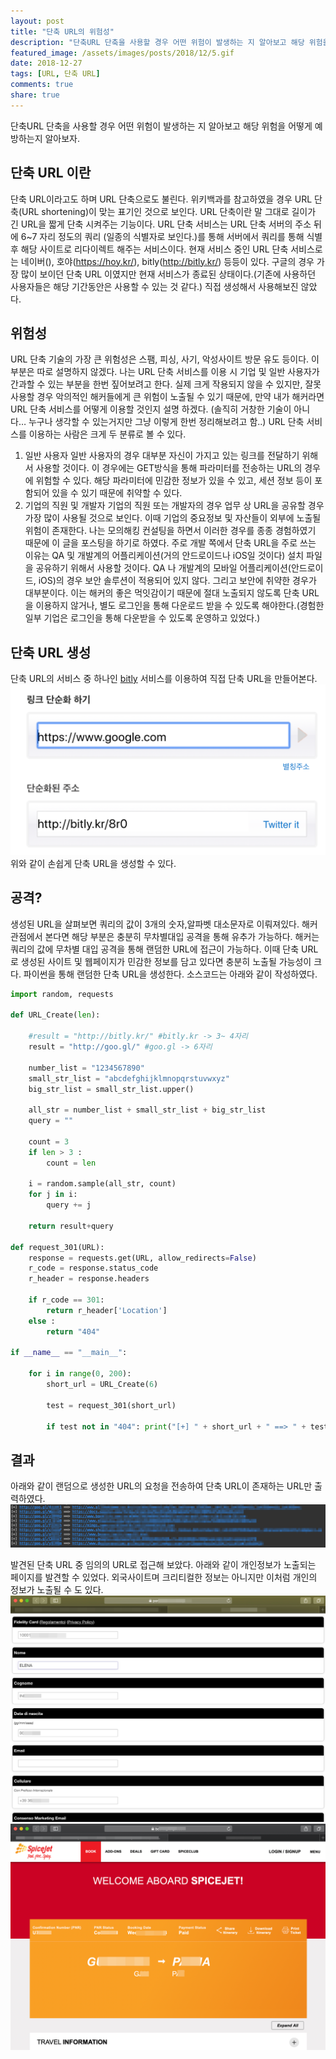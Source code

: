 ```yaml
---
layout: post
title: "단축 URL의 위험성"
description: "단축URL 단축을 사용할 경우 어떤 위험이 발생하는 지 알아보고 해당 위험을 어떻게 예방하는지 알아보자."
featured_image: /assets/images/posts/2018/12/5.gif
date: 2018-12-27
tags: [URL, 단축 URL]
comments: true
share: true
---
```

단축URL 단축을 사용할 경우 어떤 위험이 발생하는 지 알아보고 해당 위험을 어떻게 예방하는지 알아보자.

## 단축 URL 이란

단축 URL이라고도 하며 URL 단축으로도 불린다. 위키백과를 참고하였을 경우 URL 단축(URL shortening)이 맞는 표기인 것으로 보인다. URL 단축이란 말 그대로 길이가 긴 URL을 짧게 단축 시켜주는 기능이다.
 URL 단축 서비스는 URL 단축 서버의 주소 뒤에 6~7 자리 정도의 쿼리 (일종의 식별자로 보인다.)를 통해 서버에서 쿼리를 통해 식별 후 해당 사이트로 리다이렉트 해주는 서비스이다.
 현재 서비스 중인 URL 단축 서비스로는 네이버(), 호야(<https://hoy.kr/>), bitly(<http://bitly.kr/>) 등등이 있다.
 구글의 경우 가장 많이 보이던 단축 URL 이였지만 현재 서비스가 종료된 상태이다.(기존에 사용하던 사용자들은 해당 기간동안은 사용할 수 있는 것 같다.) 직접 생성해서 사용해보진 않았다.

## 위험성

URL 단축 기술의 가장 큰 위험성은 스팸, 피싱, 사기, 악성사이트 방문 유도 등이다. 이 부분은 따로 설명하지 않겠다. 나는 URL 단축 서비스를 이용 시 기업 및 일반 사용자가 간과할 수 있는 부분을 한번 짚어보려고 한다. 실제 크게 작용되지 않을 수 있지만, 잘못 사용할 경우 악의적인 해커들에게 큰 위험이 노출될 수 있기 때문에, 만약 내가 해커라면 URL 단축 서비스를 어떻게 이용할 것인지 설명 하겠다. (솔직히 거창한 기술이 아니다… 누구나 생각할 수 있는거지만 그냥 이렇게 한번 정리해보려고 함..) URL 단축 서비스를 이용하는 사람은 크게 두 분류로 볼 수 있다.

1. 일반 사용자
 일반 사용자의 경우 대부분 자신이 가지고 있는 링크를 전달하기 위해서 사용할 것이다.
 이 경우에는 GET방식을 통해 파라미터를 전송하는 URL의 경우에 위험할 수 있다.
 해당 파라미터에 민감한 정보가 있을 수 있고, 세션 정보 등이 포함되어 있을 수 있기 때문에 취약할 수 있다.
2. 기업의 직원 및 개발자
 기업의 직원 또는 개발자의 경우 업무 상 URL을 공유할 경우 가장 많이 사용될 것으로 보인다. 이때 기업의 중요정보 및 자산들이 외부에 노출될 위험이 존재한다.
 나는 모의해킹 컨설팅을 하면서 이러한 경우를 종종 경험하였기 때문에 이 글을 포스팅을 하기로 하였다.
 주로 개발 쪽에서 단축 URL을 주로 쓰는 이유는 QA 및 개발계의 어플리케이션(거의 안드로이드나 iOS일 것이다) 설치 파일을 공유하기 위해서 사용할 것이다.
 QA 나 개발계의 모바일 어플리케이션(안드로이드, iOS)의 경우 보안 솔루션이 적용되어 있지 않다. 그리고 보안에 취약한 경우가 대부분이다. 이는 해커의 좋은 먹잇감이기 때문에 절대 노출되지 않도록 단축 URL을 이용하지 않거나, 별도 로그인을 통해 다운로드 받을 수 있도록 해야한다.(경험한 일부 기업은 로그인을 통해 다운받을 수 있도록 운영하고 있었다.)

## 단축 URL 생성

단축 URL의 서비스 중 하나인 [bitly](http://bitly.kr/) 서비스를 이용하여 직접 단축 URL을 만들어본다.
![image1.png](/assets/images/posts/2018/12/1.png)
위와 같이 손쉽게 단축 URL을 생성할 수 있다.

## 공격?
생성된 URL을 살펴보면 쿼리의 값이 3개의 숫자,알파벳 대소문자로 이뤄져있다. 해커 관점에서 본다면 해당 부분은 충분히 무차별대입 공격을 통해 유추가 가능하다. 해커는 쿼리의 값에 무차별 대입 공격을 통해 랜덤한 URL에 접근이 가능하다. 이때 단축 URL로 생성된 사이트 및 웹페이지가 민감한 정보를 담고 있다면 충분히 노출될 가능성이 크다. 파이썬을 통해 랜덤한 단축 URL을 생성한다. 소스코드는 아래와 같이 작성하였다.
```python
import random, requests

def URL_Create(len):

    #result = "http://bitly.kr/" #bitly.kr -> 3~ 4자리
    result = "http://goo.gl/" #goo.gl -> 6자리

    number_list = "1234567890"
    small_str_list = "abcdefghijklmnopqrstuvwxyz"
    big_str_list = small_str_list.upper()

    all_str = number_list + small_str_list + big_str_list
    query = ""

    count = 3
    if len > 3 :
        count = len

    i = random.sample(all_str, count)
    for j in i:
        query += j

    return result+query

def request_301(URL):
    response = requests.get(URL, allow_redirects=False)
    r_code = response.status_code
    r_header = response.headers

    if r_code == 301:
        return r_header['Location']
    else :
        return "404"

if __name__ == "__main__":

    for i in range(0, 200):
        short_url = URL_Create(6)

        test = request_301(short_url)

        if test not in "404": print("[+] " + short_url + " ==> " + test)
```


## 결과
아래와 같이 랜덤으로 생성한 URL의 요청을 전송하여 단축 URL이 존재하는 URL만 출력하였다.
![image2.png](/assets/images/posts/2018/12/2.png)

발견된 단축 URL 중 임의의 URL로 접근해 보았다. 아래와 같이 개인정보가 노출되는 페이지를 발견할 수 있었다.
외국사이트며 크리티컬한 정보는 아니지만 이처럼 개인의 정보가 노출될 수 도 있다.
![image3.png](/assets/images/posts/2018/12/3.png)
![image4.png](/assets/images/posts/2018/12/4.png)